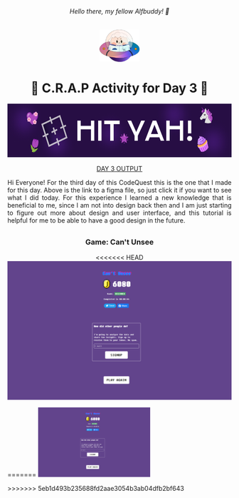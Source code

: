 ## <h6 align="center">Hello there, my fellow Alfbuddy! 💖</h6>

<p align="center">
<img width="90px" src="../../assets/alf/alf-ufo.png">
</p>

<h1 align="center"> 💜 C.R.A.P Activity for Day 3 💜</h1>

<p align=center>
<img wdith="100%" height="120px" src="../../assets/photos/day03-photo.png">
</p>

<p align=center>
<a href="https://www.figma.com/file/VXZMGfq75JZZoE0UYYXkwg/Week-1-%5BDay-3%5D-%3A-Activity-(Community)?type=design&node-id=202-37&mode=design&t=Hkahu1WuJeamQjJH-0">DAY 3 OUTPUT
</a>
</p>

<p align=justify>
Hi Everyone! For the third day of this CodeQuest this is the one that I made for this day. Above is the link to a figma file, so just click it if you want to see what I did today. For this experience I learned a new knowledge that is beneficial to me, since I am not into design back then and I am just starting to figure out more about design and user interface, and this tutorial is helpful for me to be able to have a good design in the future.
</p>

##
<h3 align=center>
Game: Can't Unsee
</h3>

<p align=center>
<<<<<<< HEAD
<img src="../../assets/photos/day03-game1.png">
</p>

=======
<img width=50% src="../../assets/photos/day03-game1.png">
</p>
>>>>>>> 5eb1d493b235688fd2aae3054b3ab04dfb2bf643














<!--
You've made it—great job! Now, here's the scoop: this markdown file is your **canvas**. Customize it; let your creativity flow!

Remember, you're free to add your personal touch, but keep the sacred requirements intact; they are the guardians of order here. This markdown file should or may include:
- Link to your own file of **"Week 1 [Day 3] : Activity"**
- An **optional** screenshot of playing the game **"Can't Unsee"** and your feedback

Ready to include your output for **Day 3**? Let the customization begin! 🚀✨
-->
<!-- You may now delete and modify the content of this file -->
